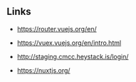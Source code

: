 ## Links

- https://router.vuejs.org/en/
- https://vuex.vuejs.org/en/intro.html

- http://staging.cmcc.heystack.is/login/
- https://nuxtjs.org/
